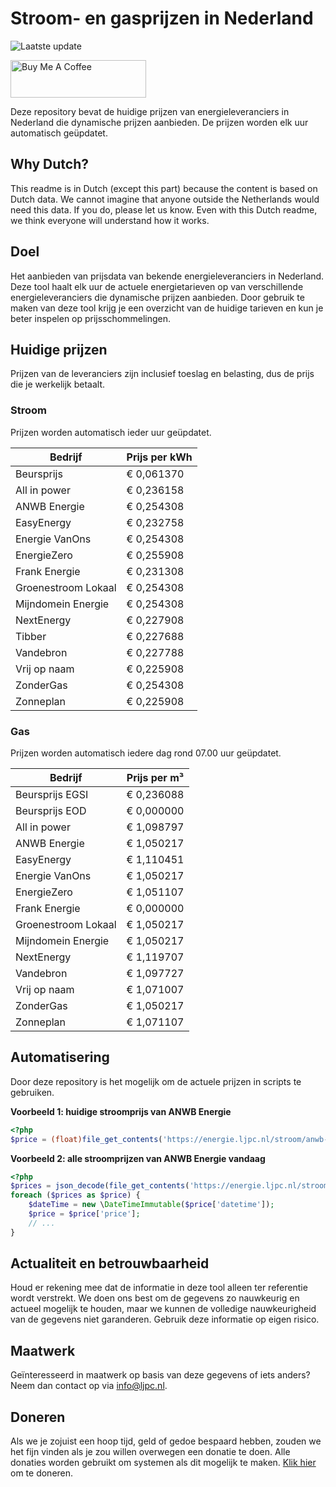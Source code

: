 # Stroom- en gasprijzen in Nederland

![Laatste update](https://img.shields.io/badge/laatste%20update-2024--02--29%2006%3A00%20CET-brightgreen)

<a href="https://www.buymeacoffee.com/Lars-" target="_blank"><img src="https://cdn.buymeacoffee.com/buttons/v2/default-orange.png" alt="Buy Me A Coffee" height="60" style="height: 60px !important;width: 217px !important;" ></a>

Deze repository bevat de huidige prijzen van energieleveranciers in Nederland die dynamische prijzen aanbieden. De prijzen worden elk uur automatisch geüpdatet.

## Why Dutch?

This readme is in Dutch (except this part) because the content is based on Dutch data. We cannot imagine that anyone outside the Netherlands would need this data. If you do, please let us know. Even with this Dutch readme, we think
everyone will understand how it works.

## Doel

Het aanbieden van prijsdata van bekende energieleveranciers in Nederland. Deze tool haalt elk uur de actuele energietarieven op van verschillende energieleveranciers die dynamische prijzen aanbieden. Door gebruik te maken van deze tool
krijg je een overzicht van de huidige tarieven en kun je beter inspelen op prijsschommelingen.

## Huidige prijzen

Prijzen van de leveranciers zijn inclusief toeslag en belasting, dus de prijs die je werkelijk betaalt.

### Stroom

Prijzen worden automatisch ieder uur geüpdatet.

 Bedrijf | Prijs per kWh 
---------|---------------
Beursprijs | € 0,061370
All in power | € 0,236158
ANWB Energie | € 0,254308
EasyEnergy | € 0,232758
Energie VanOns | € 0,254308
EnergieZero | € 0,255908
Frank Energie | € 0,231308
Groenestroom Lokaal | € 0,254308
Mijndomein Energie | € 0,254308
NextEnergy | € 0,227908
Tibber | € 0,227688
Vandebron | € 0,227788
Vrij op naam | € 0,225908
ZonderGas | € 0,254308
Zonneplan | € 0,225908


### Gas

Prijzen worden automatisch iedere dag rond 07.00 uur geüpdatet.

 Bedrijf | Prijs per m³ 
---------|--------------
Beursprijs EGSI | € 0,236088
Beursprijs EOD | € 0,000000
All in power | € 1,098797
ANWB Energie | € 1,050217
EasyEnergy | € 1,110451
Energie VanOns | € 1,050217
EnergieZero | € 1,051107
Frank Energie | € 0,000000
Groenestroom Lokaal | € 1,050217
Mijndomein Energie | € 1,050217
NextEnergy | € 1,119707
Vandebron | € 1,097727
Vrij op naam | € 1,071007
ZonderGas | € 1,050217
Zonneplan | € 1,071107


## Automatisering

Door deze repository is het mogelijk om de actuele prijzen in scripts te gebruiken.

**Voorbeeld 1: huidige stroomprijs van ANWB Energie**

```php
<?php
$price = (float)file_get_contents('https://energie.ljpc.nl/stroom/anwb-energie-nu.txt');

```

**Voorbeeld 2: alle stroomprijzen van ANWB Energie vandaag**

```php
<?php
$prices = json_decode(file_get_contents('https://energie.ljpc.nl/stroom/all-in-power-vandaag.json'),true);
foreach ($prices as $price) {
    $dateTime = new \DateTimeImmutable($price['datetime']);
    $price = $price['price'];
    // ...
}
```

## Actualiteit en betrouwbaarheid

Houd er rekening mee dat de informatie in deze tool alleen ter referentie wordt verstrekt. We doen ons best om de gegevens zo nauwkeurig en actueel mogelijk te houden, maar we kunnen de volledige nauwkeurigheid van de gegevens niet
garanderen. Gebruik deze informatie op eigen risico.

## Maatwerk

Geïnteresseerd in maatwerk op basis van deze gegevens of iets anders? Neem dan contact op
via [info@ljpc.nl](mailto:info@ljpc.nl?subject=Energie%20prijzen).

## Doneren

Als we je zojuist een hoop tijd, geld of gedoe bespaard hebben, zouden we het fijn vinden als je zou willen overwegen een
donatie te doen. Alle donaties worden gebruikt om systemen als dit mogelijk te
maken. [Klik hier](https://www.buymeacoffee.com/Lars-) om te doneren.
